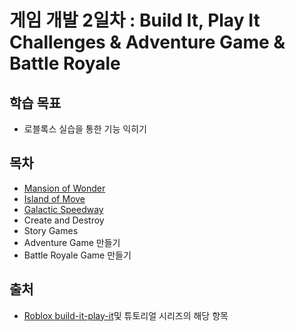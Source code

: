 # 게임 개발 2일차 : Build It, Play It Challenges & Adventure Game & Battle Royale

## 학습 목표
 - 로블록스 실습을 통한 기능 익히기

## 목차
   - [Mansion of Wonder](./content/01_01_Mansion_of_Wonder_Overview.md)
   - [Island of Move](./content/03_01_Island_of_Move.md)
   - [Galactic Speedway](./content/05_01_Galactic_Speedway.md)
   - Create and Destroy
   - Story Games
   - Adventure Game 만들기
   - Battle Royale Game 만들기

 ## 출처
 - [Roblox build-it-play-it](https://create.roblox.com/docs/ko-kr/education/landing-pages/build-it-play-it)및 튜토리얼 시리즈의 해당 항목
